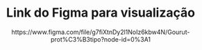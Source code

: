 <h1  align="center">Link do Figma para visualização</h1>

<p  align="center">https://www.figma.com/file/g7fiXtnDy2l1NoIz6kbw4N/Gourut-prot%C3%B3tipo?node-id=0%3A1</p>
